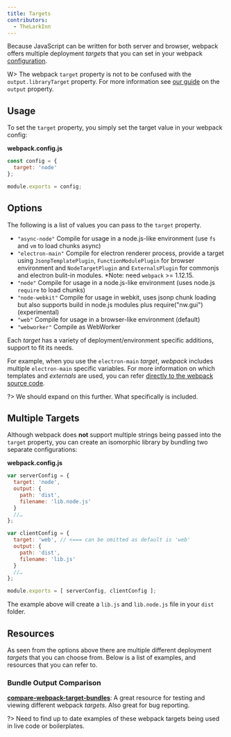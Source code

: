 ```yaml
---
title: Targets
contributors:
  - TheLarkInn
---
```


Because JavaScript can be written for both server and browser, webpack offers multiple deployment _targets_ that you can set in your webpack [configuration](/configuration).

W> The webpack `target` property is not to be confused with the `output.libraryTarget` property. For more information see [our guide](/concepts/output) on the `output` property.

## Usage

To set the `target` property, you simply set the target value in your webpack config:

**webpack.config.js**

```javascript
const config = {
  target: 'node'
};

module.exports = config;
```

## Options

The following is a list of values you can pass to the `target` property.

* `"async-node"` Compile for usage in a node.js-like environment (use `fs` and `vm` to load chunks async)
* `"electron-main"` Compile for electron renderer process, provide a target using `JsonpTemplatePlugin`, `FunctionModulePlugin` for browser environment and `NodeTargetPlugin` and `ExternalsPlugin` for commonjs and electron bulit-in modules. *Note: need `webpack` >= 1.12.15.
* `"node"` Compile for usage in a node.js-like environment (uses node.js `require` to load chunks)
* `"node-webkit"` Compile for usage in webkit, uses jsonp chunk loading but also supports build in node.js modules plus require("nw.gui") (experimental)
* `"web"` Compile for usage in a browser-like environment (default)
* `"webworker"` Compile as WebWorker

Each _target_ has a variety of deployment/environment specific additions, support to fit its needs.

For example, when you use the `electron-main` _target_, *webpack* includes multiple `electron-main` specific variables. For more information on which templates and _externals_ are used, you can refer [directly to the webpack source code](https://github.com/webpack/webpack/blob/master/lib/WebpackOptionsApply.js#L70-L185).

?> We should expand on this further. What specifically is included.

## Multiple Targets

Although webpack does **not** support multiple strings being passed into the `target` property, you can create an isomorphic library by bundling two separate configurations:

**webpack.config.js**

```javascript
var serverConfig = {
  target: 'node',
  output: {
    path: 'dist',
    filename: 'lib.node.js'
  }
  //…
};

var clientConfig = {
  target: 'web', // <=== can be omitted as default is 'web'
  output: {
    path: 'dist',
    filename: 'lib.js'
  }
  //…
};

module.exports = [ serverConfig, clientConfig ];
```

The example above will create a `lib.js` and `lib.node.js` file in your `dist` folder.

## Resources

As seen from the options above there are multiple different deployment _targets_ that you can choose from. Below is a list of examples, and resources that you can refer to.

### Bundle Output Comparison

  **[compare-webpack-target-bundles](https://github.com/TheLarkInn/compare-webpack-target-bundles)**: A great resource for testing and viewing different webpack _targets_. Also great for bug reporting.

?> Need to find up to date examples of these webpack targets being used in live code or boilerplates.

